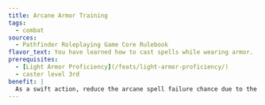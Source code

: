 ```yaml
---
title: Arcane Armor Training
tags:
  - combat
sources:
  - Pathfinder Roleplaying Game Core Rulebook
flavor_text: You have learned how to cast spells while wearing armor.
prerequisites:
  - [Light Armor Proficiency](/feats/light-armor-proficiency/)
  - caster level 3rd
benefit: |
  As a swift action, reduce the arcane spell failure chance due to the armor you are wearing by 10% for any spells you cast this round.
---
```


